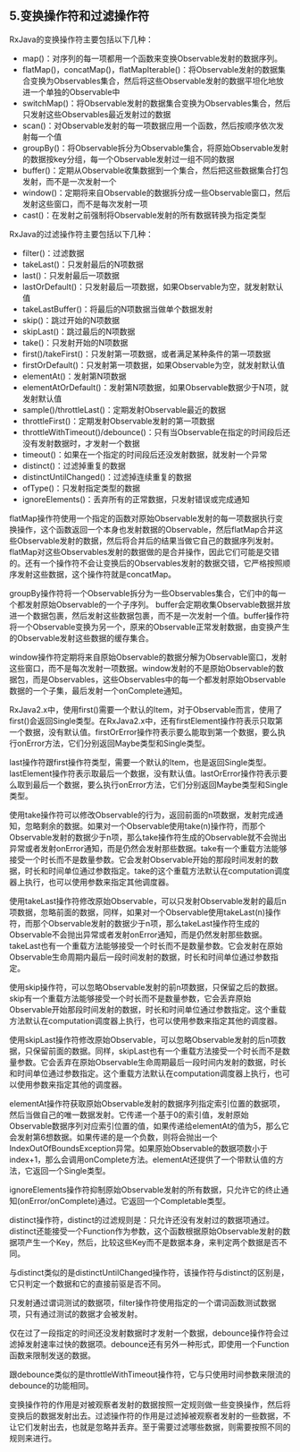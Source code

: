 ## 5.变换操作符和过滤操作符

RxJava的变换操作符主要包括以下几种：

+ map()：对序列的每一项都用一个函数来变换Observable发射的数据序列。
+ flatMap()，concatMap()，flatMapIterable()：将Observable发射的数据集合变换为Observables集合，然后将这些Observable发射的数据平坦化地放进一个单独的Observable中
+ switchMap()：将Observable发射的数据集合变换为Observables集合，然后只发射这些Observables最近发射过的数据
+ scan()：对Observable发射的每一项数据应用一个函数，然后按顺序依次发射每一个值
+ groupBy()：将Observable拆分为Observable集合，将原始Observable发射的数据按key分组，每一个Observable发射过一组不同的数据
+ buffer()：定期从Observable收集数据到一个集合，然后把这些数据集合打包发射，而不是一次发射一个
+ window()：定期将来自Observable的数据拆分成一些Observable窗口，然后发射这些窗口，而不是每次发射一项
+ cast()：在发射之前强制将Observable发射的所有数据转换为指定类型

RxJava的过滤操作符主要包括以下几种：

+ filter()：过滤数据
+ takeLast()：只发射最后的N项数据
+ last()：只发射最后一项数据
+ lastOrDefault()：只发射最后一项数据，如果Observable为空，就发射默认值
+ takeLastBuffer()：将最后的N项数据当做单个数据发射
+ skip()：跳过开始的N项数据
+ skipLast()：跳过最后的N项数据
+ take()：只发射开始的N项数据
+ first()/takeFirst()：只发射第一项数据，或者满足某种条件的第一项数据
+ firstOrDefault()：只发射第一项数据，如果Observable为空，就发射默认值
+ elementAt()：发射第N项数据
+ elementAtOrDefault()：发射第N项数据，如果Observable数据少于N项，就发射默认值
+ sample()/throttleLast()：定期发射Observable最近的数据
+ throttleFirst()：定期发射Observable发射的第一项数据
+ throttleWithTimeout()/debounce()：只有当Observable在指定的时间段后还没有发射数据时，才发射一个数据
+ timeout()：如果在一个指定的时间段后还没发射数据，就发射一个异常
+ distinct()：过滤掉重复的数据
+ distinctUntilChanged()：过滤掉连续重复的数据
+ ofType()：只发射指定类型的数据
+ ignoreElements()：丢弃所有的正常数据，只发射错误或完成通知

flatMap操作符使用一个指定的函数对原始Observable发射的每一项数据执行变换操作，这个函数返回一个本身也发射数据的Observable，然后flatMap合并这些Observable发射的数据，然后将合并后的结果当做它自己的数据序列发射。
flatMap对这些Observables发射的数据做的是合并操作，因此它们可能是交错的。还有一个操作符不会让变换后的Observables发射的数据交错，它严格按照顺序发射这些数据，这个操作符就是concatMap。

groupBy操作符将一个Observable拆分为一些Observables集合，它们中的每一个都发射原始Observable的一个子序列。
buffer会定期收集Observable数据并放进一个数据包裹，然后发射这些数据包裹，而不是一次发射一个值。buffer操作符将一个Observable变换为另一个，原来的Observable正常发射数据，由变换产生的Observable发射这些数据的缓存集合。

window操作符定期将来自原始Observable的数据分解为Observable窗口，发射这些窗口，而不是每次发射一项数据。window发射的不是原始Observable的数据包，而是Observables，这些Observables中的每一个都发射原始Observable数据的一个子集，最后发射一个onComplete通知。

RxJava2.x中，使用first()需要一个默认的Item，对于Observable而言，使用了first()会返回Single类型。在RxJava2.x中，还有firstElement操作符表示只取第一个数据，没有默认值。firstOrError操作符表示要么能取到第一个数据，要么执行onError方法，它们分别返回Maybe类型和Single类型。

last操作符跟first操作符类型，需要一个默认的Item，也是返回Single类型。lastElement操作符表示取最后一个数据，没有默认值。lastOrError操作符表示要么取到最后一个数据，要么执行onError方法，它们分别返回Maybe类型和Single类型。

使用take操作符可以修改Observable的行为，返回前面的n项数据，发射完成通知，忽略剩余的数据。如果对一个Observable使用take(n)操作符，而那个Observable发射的数据少于n项，那么take操作符生成的Observable就不会抛出异常或者发射onError通知，而是仍然会发射那些数据。take有一个重载方法能够接受一个时长而不是数量参数。它会发射Observable开始的那段时间发射的数据，时长和时间单位通过参数指定。take的这个重载方法默认在computation调度器上执行，也可以使用参数来指定其他调度器。

使用takeLast操作符修改原始Observable，可以只发射Observable发射的最后n项数据，忽略前面的数据，同样，如果对一个Observable使用takeLast(n)操作符，而那个Observable发射的数据少于n项，那么takeLast操作符生成的Observable不会抛出异常或者发射onError通知，而是仍然发射那些数据。takeLast也有一个重载方法能够接受一个时长而不是数量参数。它会发射在原始Observable生命周期内最后一段时间发射的数据，时长和时间单位通过参数指定。

使用skip操作符，可以忽略Observable发射的前n项数据，只保留之后的数据。skip有一个重载方法能够接受一个时长而不是数量参数，它会丢弃原始Observable开始那段时间发射的数据，时长和时间单位通过参数指定。这个重载方法默认在computation调度器上执行，也可以使用参数来指定其他的调度器。

使用skipLast操作符修改原始Observable，可以忽略Observable发射的后n项数据，只保留前面的数据。同样，skipLast也有一个重载方法接受一个时长而不是数量参数。它会丢弃在原始Observable生命周期最后一段时间内发射的数据，时长和时间单位通过参数指定。这个重载方法默认在computation调度器上执行，也可以使用参数来指定其他的调度器。

elementAt操作符获取原始Observable发射的数据序列指定索引位置的数据项，然后当做自己的唯一数据发射。它传递一个基于0的索引值，发射原始Observable数据序列对应索引位置的值，如果传递给elementAt的值为5，那么它会发射第6想数据。如果传递的是一个负数，则将会抛出一个IndexOutOfBoundsException异常。如果原始Observable的数据项数小于index+1，那么会调用onComplete方法。elementAt还提供了一个带默认值的方法，它返回一个Single类型。

ignoreElements操作符抑制原始Observable发射的所有数据，只允许它的终止通知(onError/onComplete)通过。它返回一个Completable类型。

distinct操作符，distinct的过滤规则是：只允许还没有发射过的数据项通过。distinct还能接受一个Function作为参数，这个函数根据原始Observable发射的数据项产生一个Key，然后，比较这些Key而不是数据本身，来判定两个数据是否不同。

与distinct类似的是distinctUntilChanged操作符，该操作符与distinct的区别是，它只判定一个数据和它的直接前驱是否不同。

只发射通过谓词测试的数据项，filter操作符使用指定的一个谓词函数测试数据项，只有通过测试的数据才会被发射。

仅在过了一段指定的时间还没发射数据时才发射一个数据，debounce操作符会过滤掉发射速率过快的数据项。debounce还有另外一种形式，即使用一个Function函数来限制发送的数据。

跟debounce类似的是throttleWithTimeout操作符，它与只使用时间参数来限流的debounce的功能相同。

变换操作符的作用是对被观察者发射的数据按照一定规则做一些变换操作，然后将变换后的数据发射出去。过滤操作符的作用是过滤掉被观察者发射的一些数据，不让它们发射出去，也就是忽略并丢弃。至于需要过滤哪些数据，则需要按照不同的规则来进行。